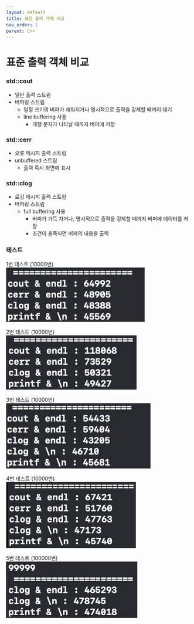 ```yaml
---
layout: default
title: 표준 출력 객체 비교
nav_order: 1
parent: C++
---
```


# 표준 출력 객체 비교

### std::cout
* 일반 출력 스트림
* 버퍼링 스트림
  * 일정 크기의 버퍼가 채워지거나 명시적으로 출력을 강제할 때까지 대기
  * line buffering 사용
    * 개행 문자가 나타날 때까지 버퍼에 저장

### std::cerr
* 오류 메시지 출력 스트림
* unbuffered 스트림
  * 출력 즉시 화면에 표시

### std::clog
* 로깅 메시지 출력 스트림
* 버퍼링 스트림
  * full buffering 사용
    * 버퍼가 가득 차거나, 명시적으로 출력을 강제할 때까지 버퍼에 데이터를 저장
    * 조건이 충족되면 버퍼의 내용을 출력

### 테스트
1번 테스트 (10000번)  
![4_1_img](/resources/images/cpp/4_1.png)

2번 테스트 (10000번)  
![4_2_img](/resources/images/cpp/4_2.png)

3번 테스트 (10000번)  
![5_1_img](/resources/images/cpp/5_1.png)

4번 테스트 (10000번)  
![5_2_img](/resources/images/cpp/5_2.png)

5번 테스트 (100000번)  
![10_5_3_img](/resources/images/cpp/10_5_3.png)
